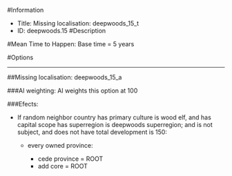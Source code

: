 #Information
 - Title: Missing localisation: deepwoods_15_t
 - ID: deepwoods.15
#Description

#Mean Time to Happen:
Base time = 5 years

#Options

___
##Missing localisation: deepwoods_15_a

###AI weighting:
AI weights this option at 100


###Efects:<ul><li>If random neighbor country has primary culture is wood elf, and  has capital scope has superregion is deepwoods superregion; and  is not subject, and does not have total development is 150:</li><ul><li>every owned province:</li><ul><li>cede province = ROOT</li><li>add core = ROOT</li></ul></ul></ul>
